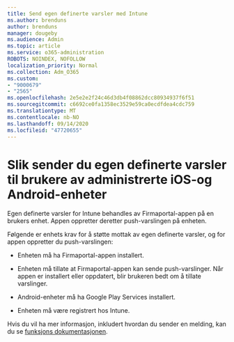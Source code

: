 ```yaml
---
title: Send egen definerte varsler med Intune
ms.author: brenduns
author: brenduns
manager: dougeby
ms.audience: Admin
ms.topic: article
ms.service: o365-administration
ROBOTS: NOINDEX, NOFOLLOW
localization_priority: Normal
ms.collection: Adm_O365
ms.custom:
- "9000679"
- "2565"
ms.openlocfilehash: 2e5e2e2f24c46d3db4f08862dcc80934937f6f51
ms.sourcegitcommit: c6692ce0fa1358ec3529e59ca0ecdfdea4cdc759
ms.translationtype: MT
ms.contentlocale: nb-NO
ms.lasthandoff: 09/14/2020
ms.locfileid: "47720655"
---
```

# <a name="how-to-send-custom-notifications-to-the-users-of-managed-ios-and-android-devices"></a>Slik sender du egen definerte varsler til brukere av administrerte iOS-og Android-enheter

Egen definerte varsler for Intune behandles av Firmaportal-appen på en brukers enhet. Appen oppretter deretter push-varslingen på enheten.

Følgende er enhets krav for å støtte mottak av egen definerte varsler, og for appen oppretter du push-varslingen:

- Enheten må ha Firmaportal-appen installert.  

- Enheten må tillate at Firmaportal-appen kan sende push-varslinger. Når appen er installert eller oppdatert, blir brukeren bedt om å tillate varslinger.

- Android-enheter må ha Google Play Services installert.

- Enheten må være registrert hos Intune.

Hvis du vil ha mer informasjon, inkludert hvordan du sender en melding, kan du se [funksjons dokumentasjonen](https://docs.microsoft.com/intune/custom-notifications).
